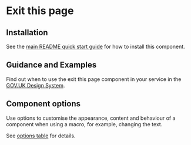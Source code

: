 # Exit this page

## Installation

See the [main README quick start guide](https://github.com/CautionYourBlast/govuk-frontend#quick-start) for how to install this component.

## Guidance and Examples

Find out when to use the exit this page component in your service in the [GOV.UK Design System](https://design-system.service.gov.uk/components/exit-this-page).

## Component options

Use options to customise the appearance, content and behaviour of a component when using a macro, for example, changing the text.

See [options table](https://design-system.service.gov.uk/components/exit-this-page/#options-exit-this-page-example) for details.
